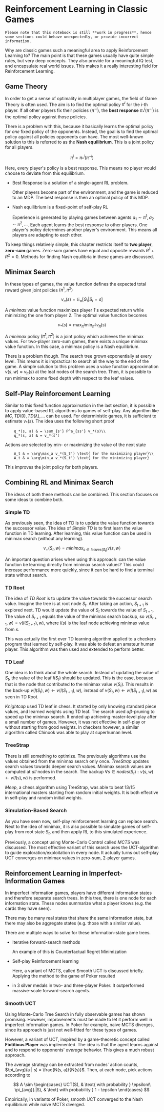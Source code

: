 # Reinforcement Learning in Classic Games

```{warning}
Please note that this notebook is still **work in progress**, hence some sections could behave unexpectedly, or provide incorrect information.
```

Why are classic games such a meaningful area to apply Reinforcement Learning to? The main point is that these games 
usually have quite simple rules, but very deep concepts. They also provide for a meaningful IQ test, and encapsulate 
real world issues. This makes it a really interesting field for Reinforcement Learning.

## Game Theory

In order to get a sense of optimality in multiplayer games, the field of Game Theory is often used. The aim is to find 
the optimal policy $\pi^i$ for the $i$-th player. If all other players fix their policies ($\pi^{-i}$), the 
**best response** $\pi_*^i(\pi^{-i})$ is the optimal policy against those policies.

There is a problem with this, because it basically learns the optimal policy for *one* fixed policy of the 
opponents. Instead, the goal is to find the optimal policy against all policies opponents can have. The most well-known 
solution to this is referred to as the **Nash equilibrium**. This is a joint policy for all players.

$$
	\pi^i = \pi_*^i(\pi^{-i})
$$

Here, every player's policy is a best response. This means no player would choose to deviate from this equilibrium.

- Best Response is a solution of a single-agent RL problem.
	
    Other players become part of the environment, and the game is reduced to an MDP. The best response is then an 
    optimal policy of this MDP.
	
- Nash equilibrium is a fixed-point of self-play RL
	
    Experience is generated by playing games between agents $a_1 \sim \pi^1, a_2 \sim \pi^2, ...$. Each agent learns the
    best response to other players. One player's policy determines another player's environment. This means all players 
    are adapting to each other.

To keep things relatively simple, this chapter restricts itself to **two player**, **zero-sum** games. 
Zero-sum games have equal and opposite rewards $R^1 + R^2 = 0$. Methods for finding Nash equilibria in these games are 
discussed.

## Minimax Search

In these types of games, the value function defines the expected total reward given joint policies $(\pi^1, \pi^2)$

$$
	v_\pi(s) = \mathbb{E}_\pi[G_t | S_t = s]
$$

A *minimax* value function maximizes player 1's expected return while minimizing the one from player 2. The 
optimal value function becomes

$$
	v_*(s) = \max_{\pi^1} \min_{\pi^2} v_\pi(s)
$$

A *minimax* policy $(\pi^1, \pi^2)$ is a joint policy which achieves the minimax values. For two-player 
zero-sum games, there exists a unique minimax value function. In this case, a minimax policy is a Nash equilibrium.

There is a problem though. The search tree grown exponentially at every level. This means it is impractical to search 
all the way to the end of the game. A simple solution to this problem uses a value function approximation 
$v(s, w) \approx v_\pi(s)$ at the leaf nodes of the search tree. Then, it is possible to run minimax to some fixed depth
with respect to the leaf values.

## Self-Play Reinforcement Learning

Similar to this fixed function approximation in the last section, it is possible to apply value-based RL algorithms to 
games of self-play. Any algorithm like $MC, TD(0), TD(\lambda), ...$ can be used. For deterministic games, it is 
sufficient to estimate $v_*(s)$. The idea uses the following short proof

```{math}
    q_*(s, a) & = \sum_{s'} P^a_{ss'} v_*(s)\\
    q_*(s, a) & = v_*(s')
```

Actions are selected by min- or maximizing the value of the next state

```{math}
    A_t & = \arg\max_a v_*(S_t') \text{ for the maximizing player}\\
    A_t & = \arg\min_a v_*(S_t') \text{ for the minimizing player}
```

This improves the joint policy for both players.

## Combining RL and Minimax Search

The ideas of both these methods can be combined. This section focuses on some ideas to combine both.

### Simple TD

As previously seen, the idea of TD is to update the value function towards the successor value. The idea of 
*Simple TD* is to first learn the value function in TD learning. After learning, this value function can be used 
in minimax search (without any learning). 

$$
	v_+(S_t, w) = minimax_{s \in leaves(S_t)} v(s, w)
$$

An important question arises when using this approach: can the value function be learning directly from minimax search 
values? This could increase performance more quickly, since it can be hard to find a terminal state without search.

### TD Root

The idea of *TD Root* is to update the value towards the successor search value. Imagine the tree is at root node
$S_t$. After taking an action, $S_{t+1}$ is explored next. TD would update the value of $S_t$ towards the value of 
$S_{t+1}$. The value of $S_{t+1}$ equals the value of the minimax search backup, so $v(S_{t+1}, w) = v(l(S_{t+1}), w)$,
where $l(s)$ is the leaf node achieving minimax value from $s$.

This was actually the first ever TD learning algorithm applied to a checkers program that learned by self-play. It was 
able to defeat an amateur human player. This algorithm was then used and extended to perform better.

### TD Leaf

One idea is to think about the whole search. Instead of updating the value of $S_t$, the value of the leaf $l(S_t)$ 
should be updated. This is the case, because that is the node that contributed to the minimax value $v(S_t)$. This 
results in the back-up $v(l(S_t), w) \leftarrow v(l(S_{t+1}), w)$, instead of $v(S_t, w) \leftarrow v(l(S_{t+1}), w)$ 
as seen in TD Root.

*Knightcap* used TD leaf in chess. It started by only knowing standard piece values, and learned weights using 
TD leaf. The search used $\alpha\beta$-pruning to speed up the minimax search. It ended up achieving master-level play 
after a small number of games. However, it was not effective in self-play or without starting from good weights. In 
checkers however, a similar algorithm called Chinook was able to play at superhuman level.

### TreeStrap

There is still something to optimize. The previously algorithms use the values obtained from the minimax search only 
once. *TreeStrap* updates search values towards deeper search values. Minimax search values are computed at 
*all* nodes in the search. The backup $\forall s \in nodes(S_t): v(s, w) \leftarrow v(l(s), w)$ is performed.

*Meep*, a chess algorithm using TreeStrap, was able to beat 13/15 international masters starting from random 
initial weights. It is both effective in self-play and random initial weights.

### Simulation-Based Search

As you have seen now, self-play reinforcement learning can replace search. Next to the idea of minimax, it is also 
possible to simulate games of self-play from root state $S_t$, and then apply RL to this simulated experience.

Previously, a concept using Monte-Carlo Control called *MCTS* was discussed. The most effective variant of this 
search uses the UCT-algorithm to guide exploration/exploitation in every node. It actually turns out self-play UCT 
converges on minimax values in zero-sum, 2-player games.

## Reinforcement Learning in Imperfect-Information Games

In imperfect information games, players have different information states and therefore separate search trees. In this 
tree, there is one node for each information state. These nodes summarize what a player knows (e.g. the cards they have 
seen).

There may be many real states that share the same information state, but there may also be aggregate states (e.g. those 
with a similar value).

There are multiple ways to solve for these information-state game trees.

- Iterative forward-search methods 
	
    An example of this is Counterfactual Regret Minimization

- Self-play Reinforcement learning
	
    Here, a variant of MCTS, called Smooth UCT is discussed briefly. Applying the method to the game of Poker resulted 
- in 3 silver medals in two- and three-player Poker. It outperformed massive-scale forward-search agents.

### Smooth UCT

Using Monte-Carlo Tree Search in fully observable games has shown promising. However, improvements must be made to let 
it perform well in imperfect information games. In Poker for example, naive MCTS diverges, since its approach is just 
not well-fitted for these types of games.

However, a variant of UCT, inspired by a game-theoretic concept called **Fictitious Player** was implemented. The 
idea is that the agent learns against and to respond to opponents' *average* behavior. This gives a much robust 
approach.

The average strategy can be extracted from nodes' action counts, $\pi_{avg}(a | s) = \frac{N(s, a)}{N(s)}$. Then, at 
each node, pick actions according to

$$
	A \sim \begin{cases}
		UCT(S), & \text{ with probability } \epsilon\\
		\pi_{avg}(.|S), & \text{ with probability } 1 - \epsilon
	\end{cases}
$$

Empirically, in variants of Poker, smooth UCT converged to the Nash equilibrium while naive MCTS diverged.